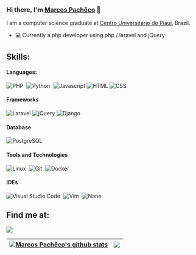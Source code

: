 ### Hi there, I'm [Marcos Pachêco](#) 👋

I am a computer science graduate at [Centro Universitário do Piauí](https://unifapi.edu.br/), Brazil.


- 💻 Currently a php developer using php / laravel and jQuery

<!-- **I am open to**:

- any collobration work,
- machine learning projects(development or research),
- research internships and
- available to become reviewer or PC member for Machine Learning/Data mining journals or conferences. -->

<!-- **Recent Update**:
- **December 2021**: Completed Deep Learning Nano Degree by Udacity. [[Certificate]]() -->

## Skills:

#### Languages:

![PHP](	https://img.shields.io/badge/PHP-777BB4?style=for-the-badge&logo=php&logoColor=white)&nbsp;
![Python](https://img.shields.io/badge/Python-3776AB?style=for-the-badge&logo=python&logoColor=white)&nbsp;
![Javascript](https://img.shields.io/badge/JavaScript-323330?style=for-the-badge&logo=javascript&logoColor=F7DF1E)
![HTML](https://img.shields.io/badge/HTML5-E34F26?style=for-the-badge&logo=html5&logoColor=white)
![CSS](https://img.shields.io/badge/CSS3-1572B6?style=for-the-badge&logo=css3&logoColor=white)

#### Frameworks

![Laravel](https://img.shields.io/badge/Laravel-FF2D20?style=for-the-badge&logo=laravel&logoColor=white)
![jQuery](https://img.shields.io/badge/jQuery-0769AD?style=for-the-badge&logo=jquery&logoColor=whit)
![Django](https://img.shields.io/badge/Django-092E20?style=for-the-badge&logo=django&logoColor=white)

#### Database

![PostgreSQL](https://img.shields.io/badge/PostgreSQL-316192?style=for-the-badge&logo=postgresql&logoColor=white)&nbsp;

#### Tools and Technologies

![Linux](https://img.shields.io/badge/Linux-FCC624?style=for-the-badge&logo=linux&logoColor=black)&nbsp;
![Git](https://img.shields.io/badge/GIT-E44C30?style=for-the-badge&logo=git&logoColor=white)&nbsp;
![Docker](https://img.shields.io/badge/Docker-3A76F0?style=for-the-badge&logo=docker&logoColor=white)


#### IDEs

![Visual Studio Code](https://img.shields.io/badge/Visual%20Studio%20Code-0078d7.svg?style=for-the-badge&logo=visual-studio-code&logoColor=white)&nbsp;
![Vim](https://img.shields.io/badge/VIM-%2311AB00.svg?style=for-the-badge&logo=vim&logoColor=white)&nbsp;
![Nano](https://img.shields.io/badge/nano-4A90E2?style=for-the-badge&logo=nano&logoColor=white)

## Find me at:

<p align = "center">

[<img src="https://img.shields.io/badge/linkedin-%2312100E.svg?&style=for-the-badge&logo=linkedin&logoColor=white&color=black" />](https://www.linkedin.com/in/durgeshsamariya/)
</p>

| <a href="https://github.com/Marcos-Pacheco/github-readme-stats"><img align="center" src="https://github-readme-stats.vercel.app/api?username=Marcos-Pacheco&show_icons=true&include_all_commits=true&theme=buefy&hide_border=true" alt="Marcos Pachêco's github stats" /></a> | <a href="https://github.com/Marcos-Pacheco/github-readme-stats"><img align="center" src="https://github-readme-stats.vercel.app/api/top-langs/?username=Marcos-Pacheco&layout=compact&theme=buefy&hide_border=true" /></a> |
| ------------- | ------------- |

<!--
**themlphdstudent/themlphdstudent** is a ✨ _special_ ✨ repository because its `README.md` (this file) appears on your GitHub profile.

Here are some ideas to get you started:

- 🔭 I’m currently working on ...
- 🌱 I’m currently learning ...
- 👯 I’m looking to collaborate on ...
- 🤔 I’m looking for help with ...
- 💬 Ask me about ...
- 📫 How to reach me: ...
- 😄 Pronouns: ...
- ⚡ Fun fact: ...
-->
